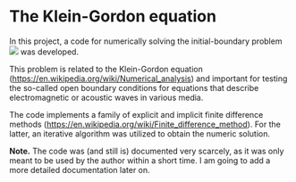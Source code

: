 # The Klein-Gordon equation
In this project, a code for numerically solving the initial-boundary problem
![ ](https://github.com/AndreiMaikov/The_Klein-Gordon_equation-1/blob/main/img/ibp_2.png)
was developed. 

This problem is related to the Klein-Gordon equation (https://en.wikipedia.org/wiki/Numerical_analysis) and important for testing the so-called open boundary conditions for equations that describe electromagnetic or acoustic waves in various media.

The code implements a family of explicit and implicit finite difference methods (https://en.wikipedia.org/wiki/Finite_difference_method). For the latter, an iterative algorithm was utilized to obtain the numeric solution. 

**Note.** The code was (and still is) documented very scarcely, as it was only meant to be used by the author within a short time. I am going to add a more detailed documentation later on.
